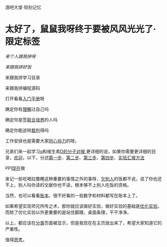 酒吧大堂·轻刻记忆

# 太好了，鼠鼠我呀终于要被风风光光了·限定标签

*来个人跟我拼呀*

*来跟我拼好饭*

来跟我拼学习目录

来跟我拼编程源码

打开看看[入门手册](./f)呀

确定你有[理解](./e)过自己吗

确定你是签[联合培养](./y)的人吗

确定你能逆转[裁判](./d)得吗

工作安排也是需要大家[同心协力](./output)的呀。

兄弟们来一起学习[q](./qpcr)和维生素[D的分子对接](./New2),更详细的说，如果你需要更详细的目录，[欢迎](./qpcr#2)。以下，分述[第一步](./qpcr#3)、[第二步](./qpcr#4)、[第三步](./qpcr#5)、[第四步](./qpcr#6)、[实验汇报方法](./qpcr#7)

PPI[现在](./bioc)做

来记一些吃喝拉撒睡这种重要的事情之外的事呀，[欠别人](./book)的饭都不说，说了你也还不上，别人叫你读的文献你也不读，根本够不上别人吃饭的资格。

当然，也可以看看[账本](./exchange)，很不好看的一些数字和材料都写在账本上了。

如果希望实现师兄所传之术，那你就应该做好实验，做好实验的基础是[优化实验](./exp-exc)，而除了优化实验以外更重要的是站住脚跟，桌面条理，干干净净。

以上，都应该在[分类](./mu)页面被显示，但是我现在在主页放出来了，希望大家知道它的严重性。

值得[思考](./worth)。